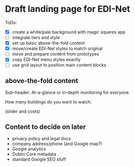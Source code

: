 # Draft landing page for EDI-Net

ToDo:

- [x] create a white/pale background with magic squares app
- [ ] integrate tiers and style
- [x] set up basic above-the-fold content
- [x] move/create EDI-Net styles to match original
- [ ] move and prepare content from prototypes
- [x] copy EDI-Net menu styles exactly
- [ ] use grid layout to position main content blocks

## above-the-fold content

Sub-header:
At-a-glance or in-depth monitoring for everyone

How many buildings do you want to watch:

(slider and costs)

## Content to decide on later

- privacy policy and legal docs
- company address/phone (and Google map?)
- Google analytics
- Dublin Core metadata
- standard Google SEO stuff
